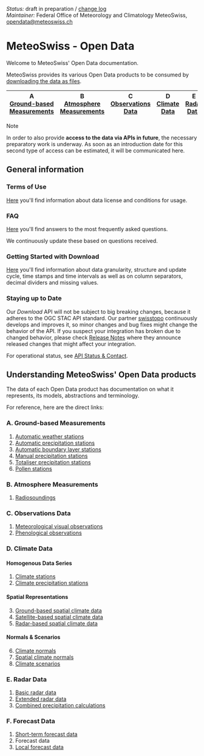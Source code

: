 *Status:* draft in preparation / [change log](https://github.com/MeteoSwiss/opendata/commits/main) <br>
*Maintainer:* Federal Office of Meteorology and Climatology MeteoSwiss, [opendata@meteoswiss.ch](mailto:opendata@meteoswiss.ch)

<!-- [![GitHub commit](https://img.shields.io/github/last-commit/MeteoSwiss/opendata)](https://github.com/MeteoSwiss/opendata/commits/master) -->

<!-- [Auf Deutschj](#meteoschweiz-open-data) | [En français](#meteosuisse-open-data) | [In italiano](#meteosvizzera-open-data) -->

# MeteoSwiss - Open Data
Welcome to MeteoSwiss' Open Data documentation.

MeteoSwiss provides its various Open Data products to be consumed by [downloading the data as files](https://github.com/MeteoSwiss/opendata/tree/main?tab=readme-ov-file#getting-started-with-download). 

| A <br> [Ground-based Measurements](https://github.com/MeteoSwiss/opendata/tree/main?tab=readme-ov-file#a-ground-based-measurements) | B <br> [Atmosphere Measurements](https://github.com/MeteoSwiss/opendata/tree/main?tab=readme-ov-file#b-atmosphere-measurements) | C <br> [Observations Data](https://github.com/MeteoSwiss/opendata/tree/main?tab=readme-ov-file#c-observations-data) | D <br> [Climate Data](https://github.com/MeteoSwiss/opendata/tree/main?tab=readme-ov-file#d-climate-data) | E <br> [Radar Data](https://github.com/MeteoSwiss/opendata/tree/main?tab=readme-ov-file#e-radar-data) | F <br> [Forecast Data](https://github.com/MeteoSwiss/opendata/tree/main?tab=readme-ov-file#f-forecast-data) |
|-----|-----|-----|-----|-----|-----|

> [!NOTE]
> In order to also provide **access to the data via APIs in future**, the necessary preparatory work is underway. As soon as an introduction date for this second type of access can be estimated, it will be communicated here.

## General information

### Terms of Use
[Here](...) you'll find information about data license and conditions for usage.

<!-- cf. https://opendatadocs.dmi.govcloud.dk/Terms_of_Use -->

### FAQ
[Here](https://github.com/MeteoSwiss/opendata-faq/blob/main/README.md) you'll find answers to the most frequently asked questions. 

We continuously update these based on questions received.

### Getting Started with Download
[Here](https://github.com/MeteoSwiss/opendata-download/blob/main/README.md) you'll find information about data granularity, structure and update cycle, time stamps and time intervals as well as on column separators, decimal dividers and missing values.

<!-- cf. https://opendatadocs.dmi.govcloud.dk/en/Download --> 

### Staying up to Date
Our *Download* API will not be subject to big breaking changes, because it adheres to the OGC STAC API standard. Our partner [swisstopo](..) continuously develops and improves it, so minor changes and bug fixes might change the behavior of the API. If you suspect your integration has broken due to changed behavior, please check [Release Notes](..) where they announce released changes that might affect your integration.

For operational status, see [API Status & Contact](..).

## Understanding MeteoSwiss' Open Data products
The data of each Open Data product has documentation on what it represents, its models, abstractions and terminology. <!-- These can be found under Data in the left menu. --> 

For reference, here are the direct links:

### A. Ground-based Measurements
1. [Automatic weather stations](https://github.com/MeteoSwiss/opendata-ground-based-measurements/blob/main/README.md#1-automatic-weather-stations)
2. [Automatic precipitation stations](https://github.com/MeteoSwiss/opendata-ground-based-measurements/blob/main/README.md#2-automatic-precipitation-stations)
3. [Automatic boundary layer stations](https://github.com/MeteoSwiss/opendata-ground-based-measurements/blob/main/README.md#3-automatic-boundary-layer-stations)
4. [Manual precipitation stations](https://github.com/MeteoSwiss/opendata-ground-based-measurements/blob/main/README.md#4-manual-precipitation-stations)
5. [Totaliser precipitation stations](https://github.com/MeteoSwiss/opendata-ground-based-measurements/blob/main/README.md#5-totaliser-precipitation-stations)
6. [Pollen stations](https://github.com/MeteoSwiss/opendata-ground-based-measurements/blob/main/README.md#6-pollen-stations)

### B. Atmosphere Measurements
1. [Radiosoundings](https://github.com/MeteoSwiss/opendata-atmosphere-measurements/blob/main/README.md#1-radiosoundings)

### C. Observations Data
1. [Meteorological visual observations](https://github.com/MeteoSwiss/opendata-observations-data/blob/main/README.md#1-meteorological-visual-observations)
2. [Phenological observations](https://github.com/MeteoSwiss/opendata-observations-data/blob/main/README.md#2-phenological-observations)

### D. Climate Data
#### Homogenous Data Series
1. [Climate stations](https://github.com/MeteoSwiss/opendata-climate-data/blob/main/README.md#1-climate-stations)
2. [Climate precipitation stations](https://github.com/MeteoSwiss/opendata-climate-data/blob/main/README.md#2-climate-precipitation-stations)
#### Spatial Representations
3. [Ground-based spatial climate data](https://github.com/MeteoSwiss/opendata-climate-data/blob/main/README.md#3-ground-based-spatial-climate-data)
4. [Satellite-based spatial climate data](https://github.com/MeteoSwiss/opendata-climate-data/blob/main/README.md#4-satellite-based-spatial-climate-data)
5. [Radar-based spatial climate data](https://github.com/MeteoSwiss/opendata-climate-data/blob/main/README.md#5-radar-based-spatial-climate-data)
#### Normals & Scenarios
6. [Climate normals](https://github.com/MeteoSwiss/opendata-climate-data/blob/main/README.md#6-climate-normals)
7. [Spatial climate normals](https://github.com/MeteoSwiss/opendata-climate-data/blob/main/README.md#7-spatial-climate-normals)
8. [Climate scenarios](https://github.com/MeteoSwiss/opendata-climate-data/blob/main/README.md#8-climate-scenarios)

### E. Radar Data
1. [Basic radar data]()
2. [Extended radar data]()
3. [Combined precipitation calculations]()

### F. Forecast Data
1. [Short-term forecast data]()
2. Forecast data
3. [Local forecast data]()
